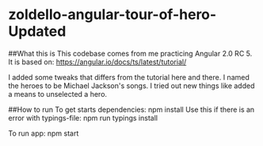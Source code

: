 # zoldello-angular-tour-of-hero-Updated

##What this is
This codebase comes from me practicing Angular 2.0 RC 5. It is based on: https://angular.io/docs/ts/latest/tutorial/

I added some tweaks that differs from the tutorial here and there. I named the heroes to be Michael Jackson's songs. I tried out new things like added a means to unselected a hero.

##How to run
To get starts dependencies:  npm install
Use this if there is an error with typings-file: npm run typings install

To run app: npm start
